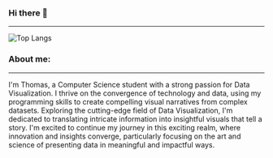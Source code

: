 ### Hi there 👋

---
<!--
**KaiDen26/KaiDen26** is a ✨ _special_ ✨ repository because its `README.md` (this file) appears on your GitHub profile.

Here are some ideas to get you started:

- 🔭 I’m currently working on ...
- 🌱 I’m currently learning ...
- 👯 I’m looking to collaborate on ...
- 🤔 I’m looking for help with ...
- 💬 Ask me about ...
- 📫 How to reach me: ...
- 😄 Pronouns: ...
- ⚡ Fun fact: ...
-->

![Top Langs](https://github-readme-stats.vercel.app/api/top-langs/?username=KaiDen26&layout=compact)


### About me:

---

I'm Thomas, a Computer Science student with a strong passion for Data Visualization. I thrive on the convergence of technology and data, using my programming skills to create compelling visual narratives from complex datasets. Exploring the cutting-edge field of Data Visualization, I'm dedicated to translating intricate information into insightful visuals that tell a story. I'm excited to continue my journey in this exciting realm, where innovation and insights converge, particularly focusing on the art and science of presenting data in meaningful and impactful ways.
